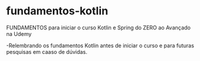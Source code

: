 # fundamentos-kotlin
FUNDAMENTOS para iniciar o curso Kotlin e Spring do ZERO ao Avançado na Udemy 


-Relembrando os fundamentos Kotlin antes de iniciar o curso e para futuras pesquisas em caaso de dúvidas.
